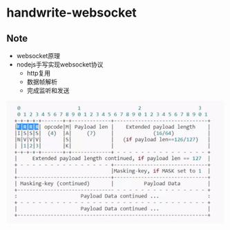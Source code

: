 # handwrite-websocket

## Note

* websocket原理
* nodejs手写实现websocket协议
  * http复用
  * 数据帧解析
  * 完成监听和发送

![1](./images/1.png)
